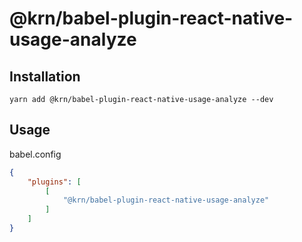# @krn/babel-plugin-react-native-usage-analyze

## Installation

```shell
yarn add @krn/babel-plugin-react-native-usage-analyze --dev
```

## Usage

babel.config

```json
{
    "plugins": [
        [
            "@krn/babel-plugin-react-native-usage-analyze"
        ]
    ]
}
```
